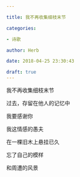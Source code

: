 ```yaml
---

title: 我不再收集细枝末节

categories:

- 诗歌

author: Herb

date: 2018-04-25 23:30:43

draft: true
---
```


我不再收集细枝末节

过去，存留在他人的记忆中

我要感谢你

我这情感的愚夫

在一棵旧木上悬挂已久

忘了自己的模样

和周遭的风景